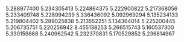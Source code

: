 5.288977400
5.234305413
5.224864375
5.222900822
5.217368056
5.233409748
5.228994239
5.336436092
5.092969294
5.135234133
5.219804402
5.289025838
5.213552251
5.134364014
5.225200445
5.206735751
5.220256942
8.455138253
5.266515743
5.160537300
5.330159868
5.240962542
5.232370831
5.170529852
5.236814967
